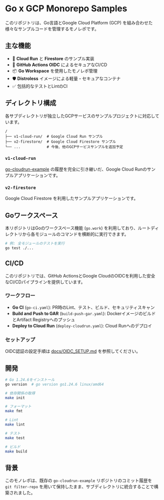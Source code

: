 # Go x GCP Monorepo Samples

このリポジトリは、Go言語とGoogle Cloud Platform (GCP) を組み合わせた様々なサンプルコードを管理するモノレポです。

## 主な機能

- 🚀 **Cloud Run** と **Firestore** のサンプル実装
- 🔐 **GitHub Actions OIDC** によるセキュアなCI/CD
- 📦 **Go Workspace** を使用したモノレポ管理
- 🛡️ **Distroless** イメージによる軽量・セキュアなコンテナ
- ✅ 包括的なテストとLintのCI

## ディレクトリ構成

各サブディレクトリが独立したGCPサービスのサンプルプロジェクトに対応しています。

```
/
├── v1-cloud-run/  # Google Cloud Run サンプル
├── v2-firestore/  # Google Cloud Firestore サンプル
└── ...            # 今後、他のGCPサービスサンプルを追加予定
```

### `v1-cloud-run`

[go-cloudrun-example](https://github.com/lancelot89/go-cloudrun-example) の履歴を完全に引き継いだ、Google Cloud Runのサンプルアプリケーションです。

### `v2-firestore`

Google Cloud Firestore を利用したサンプルアプリケーションです。

## Goワークスペース

本リポジトリはGoのワークスペース機能 (`go.work`) を利用しており、ルートディレクトリから各モジュールのコマンドを横断的に実行できます。

```bash
# 例: 全モジュールのテストを実行
go test ./...
```

## CI/CD

このリポジトリでは、GitHub ActionsとGoogle CloudのOIDCを利用した安全なCI/CDパイプラインを提供しています。

### ワークフロー

- **Go CI** (`go-ci.yaml`): PR時のLint、テスト、ビルド、セキュリティスキャン
- **Build and Push to GAR** (`build-push-gar.yaml`): DockerイメージのビルドとArtifact Registryへのプッシュ
- **Deploy to Cloud Run** (`deploy-cloudrun.yaml`): Cloud Runへのデプロイ

### セットアップ

OIDC認証の設定手順は [docs/OIDC_SETUP.md](./docs/OIDC_SETUP.md) を参照してください。

## 開発

```bash
# Go 1.24.6をインストール
go version  # go version go1.24.6 linux/amd64

# 依存関係の取得
make init

# フォーマット
make fmt

# Lint
make lint

# テスト
make test

# ビルド
make build
```

## 背景

このモノレポは、既存の `go-cloudrun-example` リポジトリのコミット履歴を `git filter-repo` を用いて保持したまま、サブディレクトリに統合することで構築されました。

